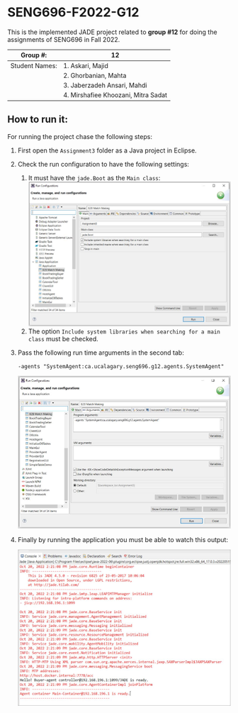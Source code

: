 # SENG696-F2022-G12
This is the implemented JADE project related to **group #12** for doing the assignments of SENG696 in Fall 2022.

| Group \#:       |                    12                |
|-----------------|--------------------------------------|
| Student Names:  |  1. Askari, Majid                    |
|                 |  2. Ghorbanian, Mahta                |
|                 |  3. Jaberzadeh Ansari, Mahdi         |
|                 |  4. Mirshafiee Khoozani, Mitra Sadat |

## How to run it:
For running the project chase the following steps:
1. First open the `Assignment3` folder as a Java project in Eclipse.
2. Check the run configuration to have the following settings:
   1. It must have the `jade.Boot` as the `Main class`:
      ![Main Class](./images/image01.JPG)
   2. The option `Include system libraries when searching for a main class` must be checked. 

3. Pass the following run time arguments in the second tab:
   
   ```
   -agents "SystemAgent:ca.ucalagary.seng696.g12.agents.SystemAgent"
   ```
   ![Arguments](./images/image02.JPG)

4. Finally by running the application you must be able to watch this output:

   ![First output](./images/image03.JPG)
